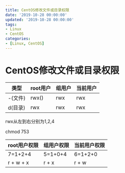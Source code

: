 ```yaml
---
title: CentOS修改文件或目录权限
date: '2019-10-28 00:00:00'
updated: '2019-10-28 00:00:00'
tags:
- Linux
- CentOS
categories:
- [Linux, CentOS]
---
```

# CentOS修改文件或目录权限

类型 | root用户 | 组用户 | 当前用户
---|--- | --- | --- |
-(文件)|rwx() | rwx | rwx |
d(目录)|rwx | rwx | rwx |

rwx从左到右分别为1,2,4

chmod 753

root用户权限  |  组用户权限 | 当前用户权限
--- | --- | --- |
7=1+2+4 | 5=1+0+4 | 6=1+2+0
r + w + x | r + x | r + w
